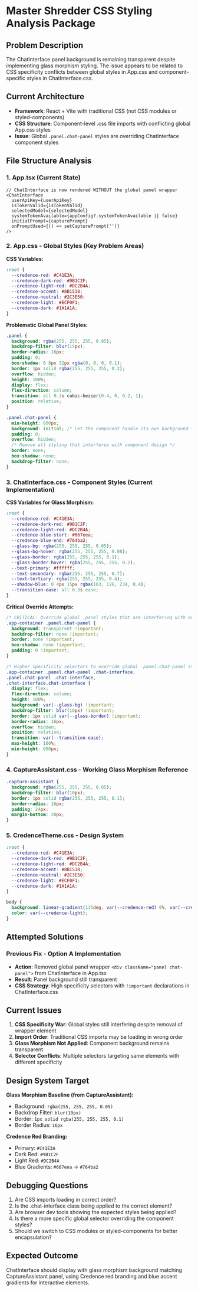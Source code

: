 # Master Shredder CSS Styling Analysis Package

## Problem Description
The ChatInterface panel background is remaining transparent despite implementing glass morphism styling. The issue appears to be related to CSS specificity conflicts between global styles in App.css and component-specific styles in ChatInterface.css.

## Current Architecture
- **Framework**: React + Vite with traditional CSS (not CSS modules or styled-components)
- **CSS Structure**: Component-level .css file imports with conflicting global App.css styles
- **Issue**: Global `.panel.chat-panel` styles are overriding ChatInterface component styles

## File Structure Analysis

### 1. App.tsx (Current State)
```tsx
// ChatInterface is now rendered WITHOUT the global panel wrapper
<ChatInterface
  userApiKey={userApiKey}
  isTokenValid={isTokenValid}
  selectedModel={selectedModel}
  systemTokenAvailable={appConfig?.systemTokenAvailable || false}
  initialPrompt={capturePrompt}
  onPromptUsed={() => setCapturePrompt('')}
/>
```

### 2. App.css - Global Styles (Key Problem Areas)

**CSS Variables:**
```css
:root {
  --credence-red: #C41E3A;
  --credence-dark-red: #9B1C2F;
  --credence-light-red: #DC2B4A;
  --credence-accent: #8B1538;
  --credence-neutral: #2C3E50;
  --credence-light: #ECF0F1;
  --credence-dark: #1A1A1A;
}
```

**Problematic Global Panel Styles:**
```css
.panel {
  background: rgba(255, 255, 255, 0.95);
  backdrop-filter: blur(15px);
  border-radius: 16px;
  padding: 0;
  box-shadow: 0 8px 32px rgba(0, 0, 0, 0.1);
  border: 1px solid rgba(255, 255, 255, 0.2);
  overflow: hidden;
  height: 100%;
  display: flex;
  flex-direction: column;
  transition: all 0.3s cubic-bezier(0.4, 0, 0.2, 1);
  position: relative;
}

.panel.chat-panel {
  min-height: 600px;
  background: initial; /* Let the component handle its own background */
  padding: 0;
  overflow: hidden;
  /* Remove all styling that interferes with component design */
  border: none;
  box-shadow: none;
  backdrop-filter: none;
}
```

### 3. ChatInterface.css - Component Styles (Current Implementation)

**CSS Variables for Glass Morphism:**
```css
:root {
  --credence-red: #C41E3A;
  --credence-dark-red: #9B1C2F;
  --credence-light-red: #DC2B4A;
  --credence-blue-start: #667eea;
  --credence-blue-end: #764ba2;
  --glass-bg: rgba(255, 255, 255, 0.05);
  --glass-bg-hover: rgba(255, 255, 255, 0.08);
  --glass-border: rgba(255, 255, 255, 0.1);
  --glass-border-hover: rgba(255, 255, 255, 0.2);
  --text-primary: #ffffff;
  --text-secondary: rgba(255, 255, 255, 0.7);
  --text-tertiary: rgba(255, 255, 255, 0.4);
  --shadow-blue: 0 4px 15px rgba(103, 126, 234, 0.4);
  --transition-ease: all 0.3s ease;
}
```

**Critical Override Attempts:**
```css
/* CRITICAL: Override global .panel styles that are interfering with our glass morphism */
.app-container .panel.chat-panel {
  background: transparent !important;
  backdrop-filter: none !important;
  border: none !important;
  box-shadow: none !important;
  padding: 0 !important;
}

/* Higher specificity selectors to override global .panel.chat-panel styles */
.app-container .panel.chat-panel .chat-interface,
.panel.chat-panel .chat-interface,
.chat-interface.chat-interface {
  display: flex;
  flex-direction: column;
  height: 100%;
  background: var(--glass-bg) !important;
  backdrop-filter: blur(10px) !important;
  border: 1px solid var(--glass-border) !important;
  border-radius: 16px;
  overflow: hidden;
  position: relative;
  transition: var(--transition-ease);
  max-height: 100%;
  min-height: 600px;
}
```

### 4. CaptureAssistant.css - Working Glass Morphism Reference
```css
.capture-assistant {
  background: rgba(255, 255, 255, 0.05);
  backdrop-filter: blur(10px);
  border: 1px solid rgba(255, 255, 255, 0.1);
  border-radius: 16px;
  padding: 24px;
  margin-bottom: 20px;
}
```

### 5. CredenceTheme.css - Design System
```css
:root {
  --credence-red: #C41E3A;
  --credence-dark-red: #9B1C2F;
  --credence-light-red: #DC2B4A;
  --credence-accent: #8B1538;
  --credence-neutral: #2C3E50;
  --credence-light: #ECF0F1;
  --credence-dark: #1A1A1A;
}

body {
  background: linear-gradient(135deg, var(--credence-red) 0%, var(--credence-dark-red) 100%);
  color: var(--credence-light);
}
```

## Attempted Solutions

### Previous Fix - Option A Implementation
- **Action**: Removed global panel wrapper `<div className="panel chat-panel">` from ChatInterface in App.tsx
- **Result**: Panel background still transparent
- **CSS Strategy**: High specificity selectors with `!important` declarations in ChatInterface.css

## Current Issues

1. **CSS Specificity War**: Global styles still interfering despite removal of wrapper element
2. **Import Order**: Traditional CSS imports may be loading in wrong order
3. **Glass Morphism Not Applied**: Component background remains transparent
4. **Selector Conflicts**: Multiple selectors targeting same elements with different specificity

## Design System Target

**Glass Morphism Baseline (from CaptureAssistant):**
- Background: `rgba(255, 255, 255, 0.05)`
- Backdrop Filter: `blur(10px)`
- Border: `1px solid rgba(255, 255, 255, 0.1)`
- Border Radius: `16px`

**Credence Red Branding:**
- Primary: `#C41E3A`
- Dark Red: `#9B1C2F`
- Light Red: `#DC2B4A`
- Blue Gradients: `#667eea` → `#764ba2`

## Debugging Questions

1. Are CSS imports loading in correct order?
2. Is the .chat-interface class being applied to the correct element?
3. Are browser dev tools showing the expected styles being applied?
4. Is there a more specific global selector overriding the component styles?
5. Should we switch to CSS modules or styled-components for better encapsulation?

## Expected Outcome
ChatInterface should display with glass morphism background matching CaptureAssistant panel, using Credence red branding and blue accent gradients for interactive elements.
